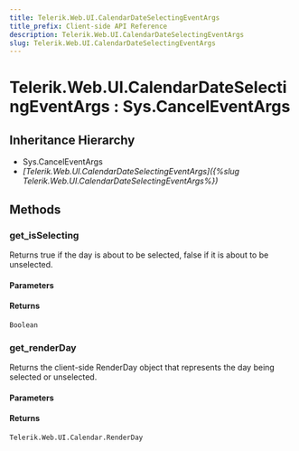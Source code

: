 ```yaml
---
title: Telerik.Web.UI.CalendarDateSelectingEventArgs
title_prefix: Client-side API Reference
description: Telerik.Web.UI.CalendarDateSelectingEventArgs
slug: Telerik.Web.UI.CalendarDateSelectingEventArgs
---
```


# Telerik.Web.UI.CalendarDateSelectingEventArgs : Sys.CancelEventArgs 

## Inheritance Hierarchy

* Sys.CancelEventArgs
* *[Telerik.Web.UI.CalendarDateSelectingEventArgs]({%slug Telerik.Web.UI.CalendarDateSelectingEventArgs%})*


## Methods

###  get_isSelecting

Returns true if the day is about to be selected, false  if it is about to be unselected.

#### Parameters

#### Returns

`Boolean` 

### get_renderDay

Returns the client-side RenderDay object that represents the day being selected or unselected.

#### Parameters

#### Returns

`Telerik.Web.UI.Calendar.RenderDay` 



